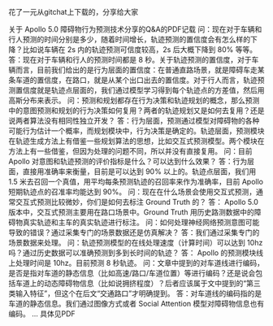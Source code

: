 花了一元从gitchat上下载的，分享给大家

关于 Apollo 5.0 障碍物行为预测技术分享的Q&amp;A的PDF记载
问：现在对于车辆和行人预测的时间分别是多少，随着时间增长，轨迹预测的置信度会有怎么样的下降？比如说车辆在 2s 内的轨迹预测可信度较高，2s 后大概下降到 80% 等等。
答：现在对于车辆和行人的预测时间都是 8 秒。关于轨迹预测的置信度，对于车辆而言，目前我们给出的是行为层面的置信度：在普通直路场景，就是障碍车走某条车道的置信度，在路口，就是从某个出口出去的置信度。对于行人而言，轨迹预测置信度就是轨迹点层面的，我们通过模型学习得到每个轨迹点的方差值，然后用高斯分布来表示。
问：预测和规划都存在行为决策和轨迹规划的概念，那么预测中的意图预测和规划的行为决策如何复用？两者的轨迹规划又是如何去复用？还是说两者算法没有相同性独立开发？
答：行为层面，预测通过模型对障碍物的各种可能行为估计一个概率，而规划模块中，行为决策是确定的。轨迹层面，预测模块在轨迹生成方法上有借鉴一些规划算法的思想，比如交互式预测模型。两个模块在方法上有一些借鉴，但因为处理的问题不同，所以并没有直接复用。
问：目前 Apollo 对意图和轨迹预测的评价指标是什么？可以达到什么效果？
答：行为层面，直接用准确率来衡量，目前是可以达到 90% 以上的。轨迹点层面，我们用 1.5 米去召回一个真值，用平均每条预测轨迹的召回率来作为准确率，目前 Apollo 短期轨迹点的召准率均能达到 90%。
问：现在在什么场景会使用交互式预测，通常交互式预测比较微妙，你们是如何去标注 Ground Truth 的？
答： Apollo 5.0 版本中，交互式预测主要用在路口场景中。Ground Truth 用历史路测数据中的障碍物真实轨迹和主车的真实轨迹进行标注。
问：如何处理神经网络预测意图可能导致的错误？通过采集专门的场景数据还是仿真解决？
答：我们通过采集专门的场景数据来处理。
问：轨迹预测模型的在线处理速度（计算时间）可以达到 10hz 吗？通过历史数据可以准确预测到多到长时间的轨迹？
答： Apollo 的预测模块线上处理时间是 10hz。目前预测 8 秒轨迹。
问：文章中提到的对车道线进行编码，是否是指对车道的静态信息（比如高速/路口/车道位置）等进行编码？还是说会包括车道上的动态障碍物信息（比如说拥挤程度）？后者应该属于文中提到的“第三类输入特征”，但这个在后文“交通路口”才明确提到。
答：对车道线的编码指的是车道的静态信息。我们通过图像方式或者 Social Attention 模型对障碍物信息也有编码。
...
具体见PDF

